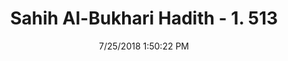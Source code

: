 ---
title        : "Sahih Al-Bukhari Hadith - 1. 513"
date         : 7/25/2018 1:50:22 PM
draft        : false
type         : "hadith"
layout       : "hadith"
BookCode     : "SHB"
VolumeNumber : "1"
HadithNumber : "513"
categories  :  ["Prayer Times-Praying Zuhr prayer when it is cooler"]
tags  :  ["Abu Said"]
---